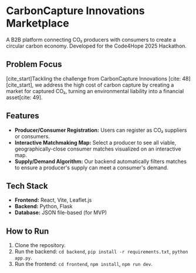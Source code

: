# CarbonCapture Innovations Marketplace

A B2B platform connecting CO₂ producers with consumers to create a circular carbon economy. Developed for the Code4Hope 2025 Hackathon.

## Problem Focus
[cite_start]Tackling the challenge from CarbonCapture Innovations [cite: 48][cite_start], we address the high cost of carbon capture by creating a market for captured CO₂, turning an environmental liability into a financial asset[cite: 49].

## Features
* **Producer/Consumer Registration:** Users can register as CO₂ suppliers or consumers.
* **Interactive Matchmaking Map:** Select a producer to see all viable, geographically-close consumer matches visualized on an interactive map.
* **Supply/Demand Algorithm:** Our backend automatically filters matches to ensure a producer's supply can meet a consumer's demand.

## Tech Stack
* **Frontend:** React, Vite, Leaflet.js
* **Backend:** Python, Flask
* **Database:** JSON file-based (for MVP)

## How to Run
1.  Clone the repository.
2.  Run the backend: `cd backend`, `pip install -r requirements.txt`, `python app.py`.
3.  Run the frontend: `cd frontend`, `npm install`, `npm run dev`.